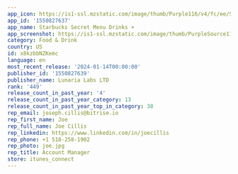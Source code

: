 ```yaml
---
app_icon: https://is1-ssl.mzstatic.com/image/thumb/Purple116/v4/fc/ee/50/fcee504e-39d3-410e-4554-f60a7d58d76c/AppIcon-0-0-1x_U007ephone-0-0-85-220.png/1024x1024bb.png
app_id: '1550827637'
app_name: Starbucks Secret Menu Drinks +
app_screenshot: https://is1-ssl.mzstatic.com/image/thumb/PurpleSource112/v4/79/7d/15/797d154d-cacf-61f4-72f7-7c6decd80122/702aea67-4a7e-4bde-87d0-dc26fdd74bd5_Apple_iPhone_11_Pro_Max_Screenshot_0.png/1242x2688bb.png
category: Food & Drink
country: US
id: x8kzbbNZKemc
language: en
most_recent_release: '2024-01-14T00:00:00'
publisher_id: '1550827639'
publisher_name: Lunaria Labs LTD
rank: '449'
release_count_in_past_year: '4'
release_count_in_past_year_category: 13
release_count_in_past_year_top_in_category: 38
rep_email: joseph.cillis@bitrise.io
rep_first_name: Joe
rep_full_name: Joe Cillis
rep_linkedin: https://www.linkedin.com/in/joecillis
rep_phone: +1 518-258-1902
rep_photo: joe.jpg
rep_title: Account Manager
store: itunes_connect
---
```

